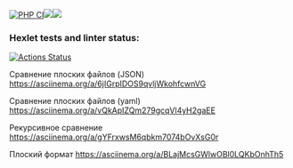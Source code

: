 [![PHP CI](https://github.com/EvgRass/php-project-lvl2/actions/workflows/check.yml/badge.svg)](https://github.com/EvgRass/php-project-lvl2/actions/workflows/check.yml)<a href="https://codeclimate.com/github/EvgRass/php-project-lvl2/maintainability"><img src="https://api.codeclimate.com/v1/badges/73193ce43ce59bfd96f4/maintainability" /></a><a href="https://codeclimate.com/github/EvgRass/php-project-lvl2/test_coverage"><img src="https://api.codeclimate.com/v1/badges/73193ce43ce59bfd96f4/test_coverage" /></a>

### Hexlet tests and linter status:
[![Actions Status](https://github.com/EvgRass/php-project-lvl2/workflows/hexlet-check/badge.svg)](https://github.com/EvgRass/php-project-lvl2/actions)

Сравнение плоских файлов (JSON)
https://asciinema.org/a/6jIGrpIDOS9qvljWkohfcwnVG

Сравнение плоских файлов (yaml)
https://asciinema.org/a/vQkApIZQm279gcqVl4yH2gaEE

Рекурсивное сравнение
https://asciinema.org/a/gYFrxwsM6qbkm7074bOvXsG0r

Плоский формат
https://asciinema.org/a/BLajMcsGWlwOBl0LQKbOnhTh5